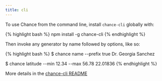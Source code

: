 ```yaml
---
title: cli
---
```


To use Chance from the command line, install `chance-cli` globally with:

{% highlight bash %}
npm install -g chance-cli
{% endhighlight %}

Then invoke any generator by name followed by options, like so:

{% highlight bash %}
$ chance name --prefix true
Dr. Georgia Sanchez

$ chance latitude --min 12.34 --max 56.78
22.01836
{% endhighlight %}

More details in the [chance-cli README](https://github.com/victorquinn/chancejs-cli)

